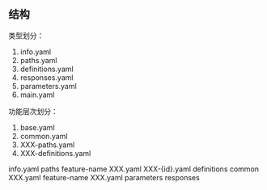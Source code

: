 ## 结构

类型划分：

1. info.yaml
2. paths.yaml
3. definitions.yaml
4. responses.yaml
5. parameters.yaml
6. main.yaml

功能层次划分：

1. base.yaml
2. common.yaml
3. XXX-paths.yaml
4. XXX-definitions.yaml

info.yaml
paths
  feature-name
    XXX.yaml
    XXX-{id}.yaml
definitions
  common
    XXX.yaml
  feature-name
    XXX.yaml
parameters
responses    
